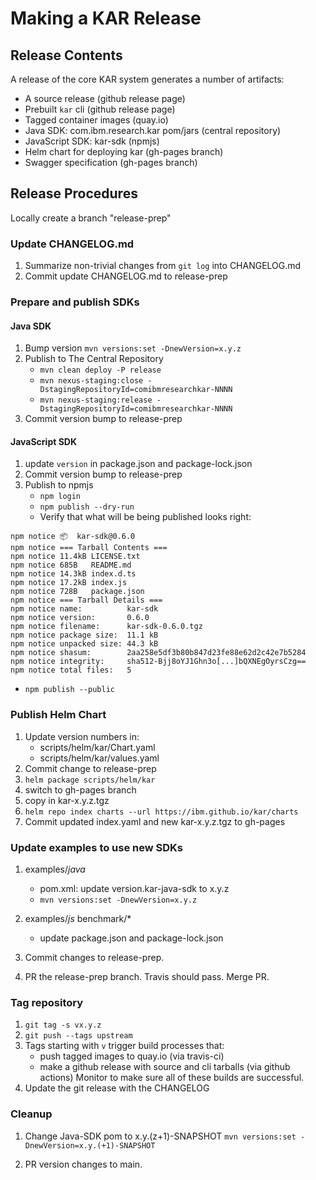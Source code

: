 # Making a KAR Release

## Release Contents

A release of the core KAR system generates a number of artifacts:

+ A source release (github release page)
+ Prebuilt `kar` cli (github release page)
+ Tagged container images (quay.io)
+ Java SDK: com.ibm.research.kar pom/jars (central repository)
+ JavaScript SDK: kar-sdk (npmjs)
+ Helm chart for deploying kar (gh-pages branch)
+ Swagger specification (gh-pages branch)

## Release Procedures

Locally create a branch "release-prep"

### Update CHANGELOG.md

1. Summarize non-trivial changes from `git log` into CHANGELOG.md
2. Commit update CHANGELOG.md to release-prep

### Prepare and publish SDKs

#### Java SDK

1. Bump version `mvn versions:set -DnewVersion=x.y.z`
2. Publish to The Central Repository
    + `mvn clean deploy -P release`
    + `mvn nexus-staging:close -DstagingRepositoryId=comibmresearchkar-NNNN`
    + `mvn nexus-staging:release -DstagingRepositoryId=comibmresearchkar-NNNN`
3. Commit version bump to release-prep

#### JavaScript SDK

1. update `version` in package.json and package-lock.json
2. Commit version bump to release-prep
3. Publish to npmjs
   + `npm login`
   + `npm publish --dry-run`
   + Verify that what will be being published looks right:
```
npm notice 📦  kar-sdk@0.6.0
npm notice === Tarball Contents ===
npm notice 11.4kB LICENSE.txt
npm notice 685B   README.md
npm notice 14.3kB index.d.ts
npm notice 17.2kB index.js
npm notice 728B   package.json
npm notice === Tarball Details ===
npm notice name:          kar-sdk
npm notice version:       0.6.0
npm notice filename:      kar-sdk-0.6.0.tgz
npm notice package size:  11.1 kB
npm notice unpacked size: 44.3 kB
npm notice shasum:        2aa258e5df3b80b847d23fe88e62d2c42e7b5284
npm notice integrity:     sha512-Bjj8oYJ1Ghn3o[...]bQXNEgOyrsCzg==
npm notice total files:   5
```
   + `npm publish --public`

### Publish Helm Chart

1. Update version numbers in:
    + scripts/helm/kar/Chart.yaml
    + scripts/helm/kar/values.yaml
2. Commit change to release-prep
3. `helm package scripts/helm/kar`
4. switch to gh-pages branch
5. copy in kar-x.y.z.tgz
5. `helm repo index charts --url https://ibm.github.io/kar/charts`
6. Commit updated index.yaml and new kar-x.y.z.tgz to gh-pages

### Update examples to use new SDKs

1. examples/*java*
   + pom.xml: update version.kar-java-sdk to x.y.z
   + `mvn versions:set -DnewVersion=x.y.z`

2. examples/*js* benchmark/*
   + update package.json and package-lock.json

3. Commit changes to release-prep.

4. PR the release-prep branch. Travis should pass. Merge PR.

### Tag repository

1. `git tag -s vx.y.z`
2. `git push --tags upstream`
3. Tags starting with `v` trigger build processes that:
    * push tagged images to quay.io (via travis-ci)
    * make a github release with source and cli tarballs (via github actions)
   Monitor to make sure all of these builds are successful.
4. Update the git release with the CHANGELOG

### Cleanup

1. Change Java-SDK pom to x.y.(z+1)-SNAPSHOT
`mvn versions:set -DnewVersion=x.y.(+1)-SNAPSHOT`

2. PR version changes to main.

